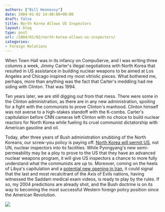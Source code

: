 ```yaml
---
authors: ["Bill Hennessy"]
date: 2004-01-02 14:48:00+00:00
draft: false
title: North Korea Allows US Inspectors
layout: blog
type: post
url: /2004/01/02/north-korea-allows-us-inspectors/
categories:
- Foreign Relations
---
```


When Town Hall was in its infancy on CompuServe, and I was writing three columns a week, Jimmy Carter's illegal negotiations with North Korea that resulted in US assistance in building nuclear weapons to be aimed at Los Angeles and Chicago inspired my most vitriolic pieces. What bothered me, perhaps, more than anything was the fact that Carter's meddling had me siding with Clinton. That was 1994. 

Ten years later, we are still digging out from that mess. There were some in the Clinton administration, as there are in any new administration, spoiling for a fight with the communists to prove Clinton's manhood. Clinton himself was not averse to a high-stakes standoff with the K-combs. Carter's capitulation before CNN cameras left Clinton with no choice to build nuclear reactors for North Korea while fueling its cruel communist dictatorship with American gasoline and oil. 

Today, after three years of Bush administration snubbing of the North Koreans, our screw-you policy is paying off. [North Korea will permit US](https://www.msnbc.msn.com/id/3857902/), not UN, nuclear inspectors into its facilities. While Pyongyang's new semi-permeability may be a ploy to prove to the US that they have an advanced nuclear weapons program, it will give US inspectors a chance to more fully understand what the communists are up to. Moreover, coming on the heels of Libya's capitulation and a [potential new opening in Iran](https://www.msnbc.msn.com/id/3856238/), it could signal that the last and most recalcitrant of the Axis of Evils nations, having witnessed the Saddam medical exam videos, is ready to play by the rules. If so, my 2004 predictions are already shot, and the Bush doctrine is on its way to becoming the most successful Western foreign policy position since the American Revolution. 

![](https://blog.billhennessy.com/aggbug.aspx?PostID=814)

